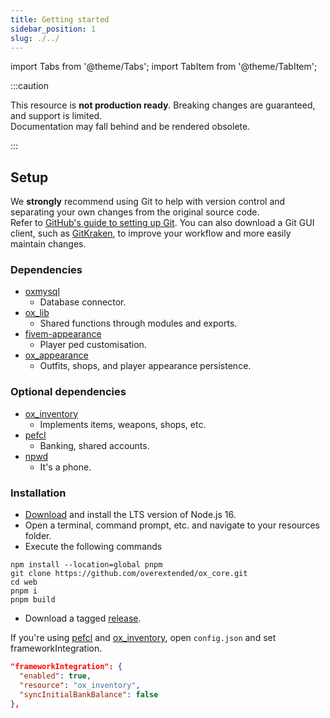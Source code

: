 ```yaml
---
title: Getting started
sidebar_position: 1
slug: ./../
---
```


import Tabs from '@theme/Tabs';
import TabItem from '@theme/TabItem';

:::caution

This resource is **not production ready**. Breaking changes are guaranteed, and support is limited.  
Documentation may fall behind and be rendered obsolete.

:::

## Setup

We **strongly** recommend using Git to help with version control and separating your own changes from the original source code.  
Refer to [GitHub's guide to setting up Git](https://docs.github.com/en/get-started/quickstart/set-up-git#setting-up-git). You can also download a Git GUI client, such as [GitKraken](https://www.gitkraken.com/), to improve your workflow and more easily maintain changes.

### Dependencies

- [oxmysql](https://github.com/overextended/oxmysql/)
  - Database connector.
- [ox_lib](https://github.com/overextended/ox_lib/)
  - Shared functions through modules and exports.
- [fivem-appearance](https://github.com/pedr0fontoura/fivem-appearance)
  - Player ped customisation.
- [ox_appearance](https://github.com/overextended/ox_appearance)
  - Outfits, shops, and player appearance persistence.

### Optional dependencies

- [ox_inventory](https://github.com/overextended/ox_inventory)
  - Implements items, weapons, shops, etc.
- [pefcl](https://github.com/project-error/pefcl)
  - Banking, shared accounts.
- [npwd](https://github.com/project-error/npwd)
  - It's a phone.

### Installation

<Tabs>
<TabItem value="1" label="Recommended">

- [Download](https://www.nodejs.org/) and install the LTS version of Node.js 16.
- Open a terminal, command prompt, etc. and navigate to your resources folder.
- Execute the following commands

```
npm install --location=global pnpm
git clone https://github.com/overextended/ox_core.git
cd web
pnpm i
pnpm build
```

</TabItem>
<TabItem value="2" label="Lazy">

- Download a tagged [release](https://github.com/overextended/ox_core/releases).

</TabItem>
</Tabs>

If you're using [pefcl](https://github.com/project-error/pefcl) and [ox_inventory](https://github.com/overextended/ox_inventory), open `config.json` and set frameworkIntegration.
```json
"frameworkIntegration": {
  "enabled": true,
  "resource": "ox_inventory",
  "syncInitialBankBalance": false
},
```
